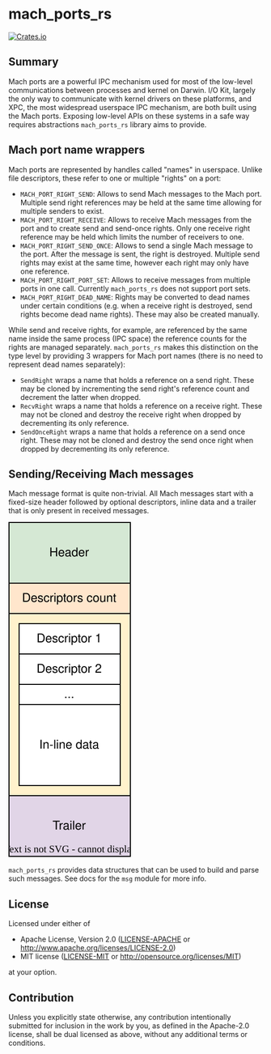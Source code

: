 # mach_ports_rs

[![Crates.io](https://img.shields.io/crates/v/mach_ports.svg)](https://crates.io/crates/mach_ports)

## Summary

Mach ports are a powerful IPC mechanism used for most of the low-level 
communications between processes and kernel on Darwin. I/O Kit, largely
the only way to communicate with kernel drivers on these platforms, and 
XPC, the most widespread userspace IPC mechanism, are both built using 
the Mach ports. Exposing low-level APIs on these systems in a safe way 
requires abstractions `mach_ports_rs` library aims to provide.

## Mach port name wrappers

Mach ports are represented by handles called "names" in userspace. Unlike
file descriptors, these refer to one or multiple "rights" on a port:

* `MACH_PORT_RIGHT_SEND`: Allows to send Mach messages to the Mach port. Multiple send right references may be held at the same time allowing for multiple senders to exist.
* `MACH_PORT_RIGHT_RECEIVE`: Allows to receive Mach messages from the port and to create send and send-once rights. Only one receive right reference may be held which limits the number of receivers to one.
* `MACH_PORT_RIGHT_SEND_ONCE`: Allows to send a single Mach message to the port. After the message is sent, the right is destroyed. Multiple send rights may exist at the same time, however each right may only have one reference.
* `MACH_PORT_RIGHT_PORT_SET`: Allows to receive messages from multiple ports in one call. Currently `mach_ports_rs` does not support port sets.
* `MACH_PORT_RIGHT_DEAD_NAME`: Rights may be converted to dead names under certain conditions (e.g. when a receive right is destroyed, send rights become dead name rights). These may also be created manually.

While send and receive rights, for example, are referenced by the same name inside the same process (IPC space) the reference counts for the rights are managed separately. `mach_ports_rs` makes this distinction on the type level by providing 3 wrappers for Mach port names (there is no need to represent dead names separately):

* `SendRight` wraps a name that holds a reference on a send right. These may be cloned by incrementing the send right's reference count and decrement the latter when dropped.
* `RecvRight` wraps a name that holds a reference on a receive right. These may not be cloned and destroy the receive right when dropped by decrementing its only reference.
* `SendOnceRight` wraps a name that holds a reference on a send once right. These may not be cloned and destroy the send once right when dropped by decrementing its only reference.

## Sending/Receiving Mach messages

Mach message format is quite non-trivial. All Mach messages start with a fixed-size header followed by optional descriptors, inline data and a trailer that is only present in received messages.

![Complex Mach message format diagram](img/complex_mach_message.svg)

`mach_ports_rs` provides data structures that can be used to build and parse such messages. See docs for the `msg` module for more info.

## License

Licensed under either of

* Apache License, Version 2.0 ([LICENSE-APACHE](LICENSE-APACHE) or http://www.apache.org/licenses/LICENSE-2.0)
* MIT license ([LICENSE-MIT](LICENSE-MIT) or http://opensource.org/licenses/MIT)

at your option.

## Contribution

Unless you explicitly state otherwise, any contribution intentionally submitted for inclusion in the work by you, as defined in the Apache-2.0 license, shall be dual licensed as above, without any additional terms or conditions.
